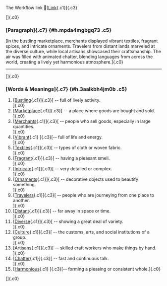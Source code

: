 The Workflow link
👏[[Link](https://www.google.com/url?q=http://www.google.com&sa=D&source=editors&ust=1757000589462021&usg=AOvVaw1ugyL6AzlMhJINb241eKYn){.c1}]{.c3}

[]{.c0}

### [Paragraph]{.c7} {#h.mpda4mgbgq73 .c5}

[In the bustling marketplace, merchants displayed vibrant textiles,
fragrant spices, and intricate ornaments. Travelers from distant lands
marveled at the diverse culture, while local artisans showcased their
craftsmanship. The air was filled with animated chatter, blending
languages from across the world, creating a lively yet harmonious
atmosphere.]{.c0}

------------------------------------------------------------------------

[]{.c0}

### [Words & Meanings]{.c7} {#h.3aalkbh4jm0b .c5}

1.  [[Bustling](https://www.google.com/url?q=http://www.google.com&sa=D&source=editors&ust=1757000589462577&usg=AOvVaw3aEb1EqfbjUdoiXJGSe-mP){.c1}]{.c3}[ --
    full of lively activity.\
    ]{.c0}
2.  [[Marketplace](https://www.google.com/url?q=http://www.google.com&sa=D&source=editors&ust=1757000589462688&usg=AOvVaw3ibTP5z8G9k-4ePHXqOFc4){.c1}]{.c3}[ --
    a place where goods are bought and sold.\
    ]{.c0}
3.  [[Merchants](https://www.google.com/url?q=http://www.google.com&sa=D&source=editors&ust=1757000589462804&usg=AOvVaw1eFULI9Y26ywFq9XvQNdzu){.c1}]{.c3}[ --
    people who sell goods, especially in large quantities.\
    ]{.c0}
4.  [[Vibrant](https://www.google.com/url?q=http://www.google.com&sa=D&source=editors&ust=1757000589462920&usg=AOvVaw1X_UmOxVzTQ03kf45pz64y){.c1}
    ]{.c3}[-- full of life and energy.\
    ]{.c0}
5.  [[Textiles](https://www.google.com/url?q=http://www.google.com&sa=D&source=editors&ust=1757000589463014&usg=AOvVaw2OZnMX99wzesn6wnwGEsrs){.c1}]{.c3}[ --
    types of cloth or woven fabric.\
    ]{.c0}
6.  [[Fragrant](https://www.google.com/url?q=http://www.google.com&sa=D&source=editors&ust=1757000589463148&usg=AOvVaw1PFNRBVuVi1LSaMjY3AwiW){.c1}]{.c3}[ --
    having a pleasant smell.\
    ]{.c0}
7.  [[Intricate](https://www.google.com/url?q=http://www.google.com&sa=D&source=editors&ust=1757000589463293&usg=AOvVaw1GRmMr1V5HARNaUbuR73DH){.c1}]{.c3}[ --
    very detailed or complex.\
    ]{.c0}
8.  [[Ornaments](https://www.google.com/url?q=http://www.google.com&sa=D&source=editors&ust=1757000589463440&usg=AOvVaw3DIkse6Z0JFa7LlX0oRCZo){.c1}]{.c3}[ --
    decorative objects used to beautify something.\
    ]{.c0}
9.  [[Travelers](https://www.google.com/url?q=http://www.google.com&sa=D&source=editors&ust=1757000589463605&usg=AOvVaw1d47jUSIygRnfM_TDvezm2){.c1}]{.c3}[ --
    people who are journeying from one place to another.\
    ]{.c0}
10. [[Distant](https://www.google.com/url?q=http://www.google.com&sa=D&source=editors&ust=1757000589463797&usg=AOvVaw1GwPLpRfGbnVNCvREDATI1){.c1}]{.c3}[ --
    far away in space or time.\
    ]{.c0}
11. [[Diverse](https://www.google.com/url?q=http://www.google.com&sa=D&source=editors&ust=1757000589463939&usg=AOvVaw0nMq00u_3poi8u59WGasGp){.c1}]{.c3}[ --
    showing a great deal of variety.\
    ]{.c0}
12. [[Culture](https://www.google.com/url?q=http://www.google.com&sa=D&source=editors&ust=1757000589464106&usg=AOvVaw2WY03e4V4uNeCerBUn_5GD){.c1}]{.c3}[ --
    the customs, arts, and social institutions of a group.\
    ]{.c0}
13. [[Artisans](https://www.google.com/url?q=http://www.google.com&sa=D&source=editors&ust=1757000589464283&usg=AOvVaw12D38aC-Pv-OeLdjjzlOSj){.c1}]{.c3}[ --
    skilled craft workers who make things by hand.\
    ]{.c0}
14. [[Chatter](https://www.google.com/url?q=http://www.google.com&sa=D&source=editors&ust=1757000589464445&usg=AOvVaw014_6XVz4_5-oSZHKD40nP){.c1}]{.c3}[ --
    fast and continuous talk.\
    ]{.c0}
15. [[Harmonious](https://www.google.com/url?q=http://www.google.com&sa=D&source=editors&ust=1757000589464594&usg=AOvVaw0LD1a3k1D_eH1J90N2lVdo){.c1}
    ]{.c3}[-- forming a pleasing or consistent whole.]{.c0}

[]{.c0}
